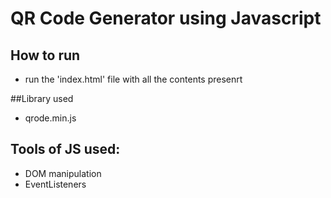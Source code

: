 # QR Code Generator using Javascript

## How to run
- run the 'index.html' file with all the contents presenrt 

##Library used
- qrode.min.js

## Tools of JS used:
- DOM manipulation
- EventListeners
